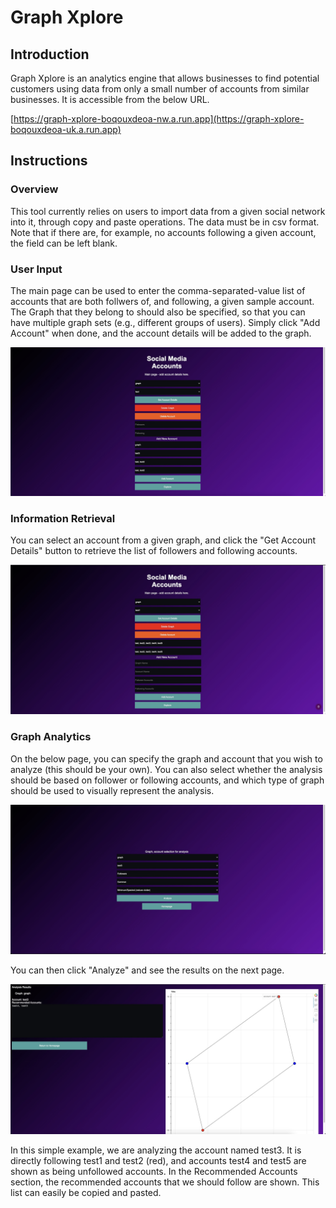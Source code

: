 # Graph Xplore

## Introduction

Graph Xplore is an analytics engine that allows businesses to find potential customers using data from only a small number of accounts from similar businesses. It is accessible from the below URL.

[https://graph-xplore-boqouxdeoa-nw.a.run.app](https://graph-xplore-boqouxdeoa-uk.a.run.app)

## Instructions

### Overview


This tool currently relies on users to import data from a given social network into it, through copy and paste operations. The data must be in csv format. Note that if there are, for example, no accounts following a given account, the field can be left blank.


### User Input

The main page can be used to enter the comma-separated-value list of accounts that are both follwers of, and following, a given sample account. The Graph that they belong to should also be specified, so that you can have multiple graph sets (e.g., different groups of users). Simply click  "Add Account" when done, and the account details will be added to the graph.


![alt text](https://github.com/polyphron-projects/Graph-Xplore/blob/main/img/main_entry_example.jpeg)


### Information Retrieval

You can select an account from a given graph, and click the "Get Account Details" button to retrieve the list of followers and following accounts.


![alt text](https://github.com/polyphron-projects/Graph-Xplore/blob/main/img/main_information_example.jpeg)


### Graph Analytics

On the below page, you can specify the graph and account that you wish to analyze (this should be your own). You can also select whether the analysis should be based on follower or following accounts, and which type of graph should be used to visually represent the analysis.


![alt text](https://github.com/polyphron-projects/Graph-Xplore/blob/main/img/selection_example.jpeg)


You can then click "Analyze" and see the results on the next page.


![alt text](https://github.com/polyphron-projects/Graph-Xplore/blob/main/img/results_example.jpeg)


In this simple example, we are analyzing the account named test3. It is directly following test1 and test2 (red), and accounts test4 and test5 are shown as being unfollowed accounts. In the Recommended Accounts section, the recommended accounts that we should follow are shown. This list can easily be copied and pasted.
